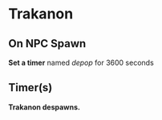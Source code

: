 # Trakanon


## On NPC Spawn

**Set a timer** named *depop* for 3600 seconds


## Timer(s)

**Trakanon despawns.**